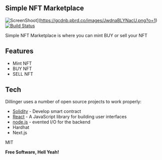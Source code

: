 
## Simple NFT Marketplace
![ScreenShoot](https://pasteboard.co/JwdnaBLYNacU.png)](https://gcdnb.pbrd.co/images/JwdnaBLYNacU.png?o=1)
[![Build Status](https://travis-ci.org/joemccann/dillinger.svg?branch=master)](https://travis-ci.org/joemccann/dillinger)

Simple NFT Marketplace is where you can mint
BUY or sell your NFT

## Features

- Mint NFT
- BUY NFT
- SELL NFT

## Tech

Dillinger uses a number of open source projects to work properly:

- [Solidity](https://docs.soliditylang.org/en/v0.8.15/) - Develop smart contract
- [React](https://reactjs.org/) - A JavaScript library for building user interfaces
- [node.js] - evented I/O for the backend
- Hardhat
- Next.js

MIT

**Free Software, Hell Yeah!**

[//]: # (These are reference links used in the body of this note and get stripped out when the markdown processor does its job. There is no need to format nicely because it shouldn't be seen. Thanks SO - http://stackoverflow.com/questions/4823468/store-comments-in-markdown-syntax)

   [dill]: <https://github.com/joemccann/dillinger>
   [git-repo-url]: <https://github.com/joemccann/dillinger.git>
   [john gruber]: <http://daringfireball.net>
   [df1]: <http://daringfireball.net/projects/markdown/>
   [markdown-it]: <https://github.com/markdown-it/markdown-it>
   [Ace Editor]: <http://ace.ajax.org>
   [node.js]: <http://nodejs.org>
   [Twitter Bootstrap]: <http://twitter.github.com/bootstrap/>
   [jQuery]: <http://jquery.com>
   [@tjholowaychuk]: <http://twitter.com/tjholowaychuk>
   [express]: <http://expressjs.com>
   [AngularJS]: <http://angularjs.org>
   [Gulp]: <http://gulpjs.com>

   [PlDb]: <https://github.com/joemccann/dillinger/tree/master/plugins/dropbox/README.md>
   [PlGh]: <https://github.com/joemccann/dillinger/tree/master/plugins/github/README.md>
   [PlGd]: <https://github.com/joemccann/dillinger/tree/master/plugins/googledrive/README.md>
   [PlOd]: <https://github.com/joemccann/dillinger/tree/master/plugins/onedrive/README.md>
   [PlMe]: <https://github.com/joemccann/dillinger/tree/master/plugins/medium/README.md>
   [PlGa]: <https://github.com/RahulHP/dillinger/blob/master/plugins/googleanalytics/README.md>
